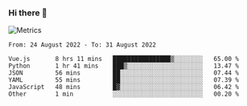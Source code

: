 ### Hi there 👋

![Metrics](https://github.com/radoapx/radoapx/blob/main/github-metrics.svg)

<!--START_SECTION:waka-->

```text
From: 24 August 2022 - To: 31 August 2022

Vue.js       8 hrs 11 mins   ████████████████▒░░░░░░░░   65.00 %
Python       1 hr 41 mins    ███▒░░░░░░░░░░░░░░░░░░░░░   13.47 %
JSON         56 mins         ██░░░░░░░░░░░░░░░░░░░░░░░   07.44 %
YAML         55 mins         ██░░░░░░░░░░░░░░░░░░░░░░░   07.39 %
JavaScript   48 mins         █▓░░░░░░░░░░░░░░░░░░░░░░░   06.42 %
Other        1 min           ░░░░░░░░░░░░░░░░░░░░░░░░░   00.20 %
```

<!--END_SECTION:waka-->

<!--
**radoapx/radoapx** is a ✨ _special_ ✨ repository because its `README.md` (this file) appears on your GitHub profile.

Here are some ideas to get you started:

- 🔭 I’m currently working on ...
- 🌱 I’m currently learning ...
- 👯 I’m looking to collaborate on ...
- 🤔 I’m looking for help with ...
- 💬 Ask me about ...
- 📫 How to reach me: ...
- 😄 Pronouns: ...
- ⚡ Fun fact: ...
-->
